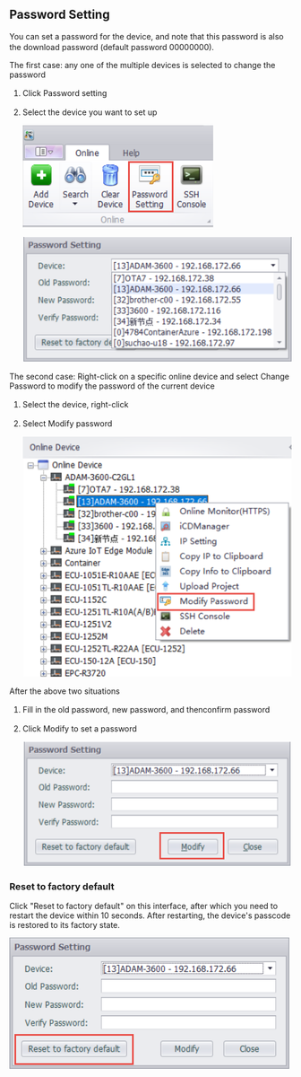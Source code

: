 ## Password Setting


You can set a password for the device, and note that this password is also the download password (default password 00000000).　

The first case: any one of the multiple devices is selected to change the password

1. Click Password setting　

2. Select the device you want to set up　

    ![](MP_001.png)

    ![](MP_1_002.png)

The second case: Right-click on a specific online device and select Change Password to modify the password of the current device

1. Select the device, right-click　

2. Select Modify password　
    
    ![](MP_2_001.png)


After the above two situations

1. Fill in the old password, new password, and thenconfirm password　

2. Click Modify to set a password　

    ![](MP_002.png)

### Reset to factory default

Click "Reset to factory default" on this interface, after which you need to restart the device within 10 seconds. After restarting, the device's passcode is restored to its factory state.


![](MP_factory.png)